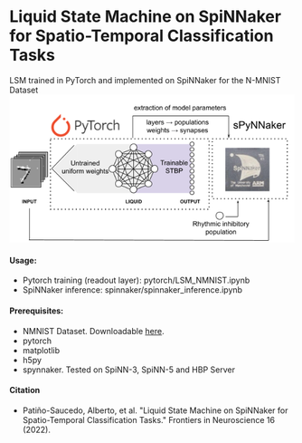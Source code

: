 # Liquid State Machine on SpiNNaker for Spatio-Temporal Classification Tasks
 LSM trained in PyTorch and implemented on SpiNNaker for the N-MNIST Dataset
 ![g](lsm.png)
 
 
 
#### Usage: 
- Pytorch training (readout layer): pytorch/LSM_NMNIST.ipynb
- SpiNNaker inference: spinnaker/spinnaker_inference.ipynb

#### Prerequisites: 
- NMNIST Dataset. Downloadable [here](https://drive.google.com/drive/folders/1XkqIHMioy4fmbTgJ__x4bjN_YWs9XU4a?usp=sharing).
- pytorch
- matplotlib
- h5py
- spynnaker. Tested on SpiNN-3, SpiNN-5 and HBP Server

#### Citation
- Patiño-Saucedo, Alberto, et al. "Liquid State Machine on SpiNNaker for Spatio-Temporal Classification Tasks." Frontiers in Neuroscience 16 (2022).
